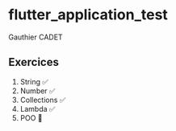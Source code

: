 # flutter_application_test

Gauthier CADET 

## Exercices
1. String ✅
2. Number ✅
3. Collections ✅
4. Lambda ✅
5. POO 🔄️

